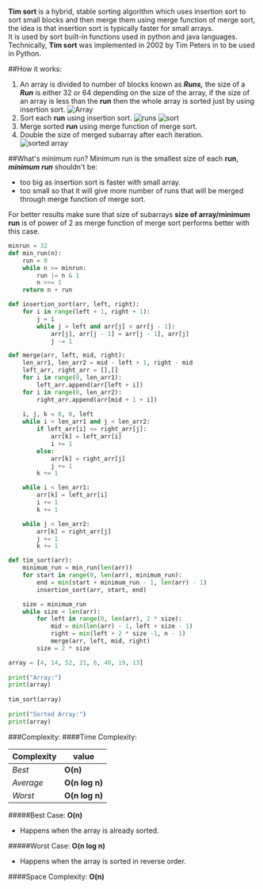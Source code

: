 **Tim sort** is a hybrid, stable sorting algorithm which uses insertion sort to sort small blocks and then merge them using merge function of merge sort, the idea is that insertion sort is typically faster for small arrays.  
It is used by sort built-in functions used in python and java languages.
Technically, **Tim sort** was implemented in 2002 by Tim Peters in to be used in Python.

##How it works: 
1. An array is divided to number of blocks known as ***Runs,*** the size of a ***Run*** is either 32 or 64 depending on the size of the array, if the size of an array is less than the **run** then the whole array is sorted just by using insertion sort. 
![Array](https://dev-to-uploads.s3.amazonaws.com/uploads/articles/h1r02874rdzs6vfziaqo.png)
2. Sort each **run** using insertion sort.
![runs](https://dev-to-uploads.s3.amazonaws.com/uploads/articles/lzyy713ovdr1z98k9mn3.png)
![sort](https://dev-to-uploads.s3.amazonaws.com/uploads/articles/nq2t5vq2x26hr9i3n1lf.png)
3. Merge sorted **run** using merge function of merge sort.
4. Double the size of merged subarray after each iteration.  
![sorted array](https://dev-to-uploads.s3.amazonaws.com/uploads/articles/dbihy7g4p51optj335p5.png)

##What's minimum run? 
Minimum run is the smallest size of each **run**, ***minimum run*** shouldn't be: 
- too big as insertion sort is faster with small array.
- too small so that it will give more number of runs that will be merged through merge function of merge sort.  

For better results make sure that size of subarrays **size of array/minimum run** is of power of 2 as merge function of merge sort performs better with this case.
```python 
minrun = 32
def min_run(n): 
    run = 0 
    while n >= minrun:
        run |= n & 1 
        n >>= 1 
    return n + run

def insertion_sort(arr, left, right): 
    for i in range(left + 1, right + 1): 
        j = i 
        while j > left and arr[j] < arr[j - 1]: 
            arr[j], arr[j - 1] = arr[j - 1], arr[j]
            j -= 1

def merge(arr, left, mid, right): 
    len_arr1, len_arr2 = mid - left + 1, right - mid
    left_arr, right_arr = [],[]
    for i in range(0, len_arr1): 
        left_arr.append(arr[left + i])
    for i in range(0, len_arr2): 
        right_arr.append(arr[mid + 1 + i])
    
    i, j, k = 0, 0, left
    while i < len_arr1 and j < len_arr2:
        if left_arr[i] <= right_arr[j]: 
            arr[k] = left_arr[i]
            i += 1
        else: 
            arr[k] = right_arr[j]
            j += 1
        k += 1

    while i < len_arr1: 
        arr[k] = left_arr[i]
        i += 1
        k += 1

    while j < len_arr2:
        arr[k] = right_arr[j]
        j += 1
        k += 1

def tim_sort(arr): 
    minimum_run = min_run(len(arr))
    for start in range(0, len(arr), minimum_run): 
        end = min(start + minimum_run - 1, len(arr) - 1)
        insertion_sort(arr, start, end)

    size = minimum_run
    while size < len(arr): 
        for left in range(0, len(arr), 2 * size): 
            mid = min(len(arr) - 1, left + size - 1)
            right = min(left + 2 * size -1, n - 1)
            merge(arr, left, mid, right)
        size = 2 * size 

array = [4, 14, 52, 21, 6, 40, 19, 13] 
  
print("Array:") 
print(array) 
  
tim_sort(array) 
  
print("Sorted Array:") 
print(array)

```

###Complexity: 
####Time Complexity: 

Complexity | value
--- | ---
*Best* | **O(n)**
*Average* | **O(n log n)**
*Worst* | **O(n log n)**

#####Best Case: **O(n)** 
- Happens when the array is already sorted.

#####Worst Case: **O(n log n)**
- Happens when the array is sorted in reverse order. 

####Space Complexity: **O(n)**


